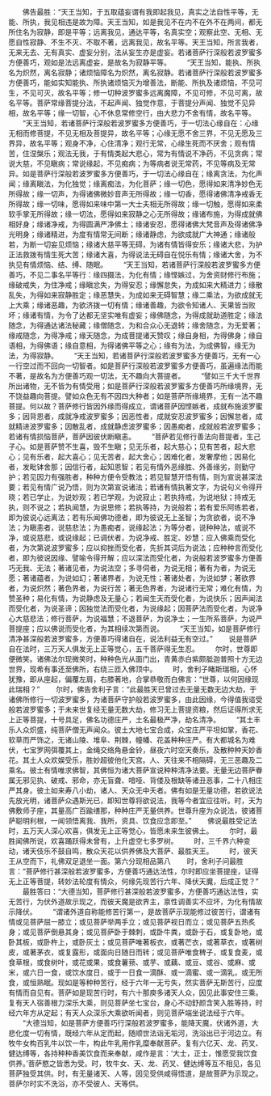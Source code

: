 <!-- { "loadSidebar": true } -->
　　佛告最胜：“天王当知，于五取蕴妄谓有我即起我见，真实之法自性平等，无能、所执，我见相违是故为障。天王当知，如是我见不在内不在外不在两间，都无所住名为寂静，即是平等；远离我见，通达平等，名真实空；观察此空、无相、无愿自性寂静、不生不灭、不取不著，远离我见，故名平等。天王当知，所言我者，无来无去、无有真实、虚妄分别，法从妄生亦是虚妄。若诸菩萨行深般若波罗蜜多方便善巧，观如是法远离虚妄，是故名为寂静平等。
　　“天王当知，能执、所执名为炽然，离名寂静；诸烦恼障名为炽然，离名寂静。若诸菩萨行深般若波罗蜜多方便善巧，能如实知能执、所执诸烦恼灭为增善法，断能、所执及诸烦恼，不见可生，不见可灭，故名平等；修一切种波罗蜜多远离魔障，不见可修，不见可离，故名平等。菩萨常缘菩提分法，不起声闻、独觉作意，于菩提分声闻、独觉不见异相，故名平等；缘一切智，心不休息常修空行，由大悲力不舍有情，故名平等。
　　“天王当知，若诸菩萨行深般若波罗蜜多方便善巧，于一切法心缘自在：心缘无相而修菩提，不见无相及菩提异，故名平等；心缘无愿不舍三界，不见无愿及三界异，故名平等；观身不净，心住清净；观行无常，心缘生死而不厌舍；观有情苦，住涅槃乐；观法无我，于有情类起大悲心，常为有情说不净药，不见贪病；常说大慈，不见瞋病；常说缘起，不见痴病；为等病者说无常药，不见等病及无常异。如是菩萨行深般若波罗蜜多方便善巧，于一切法心缘自在；缘离贪法，为化声闻；缘离瞋法，为化独觉；缘离痴法，为化菩萨；缘一切色，愿得如来清净妙色无所得故；缘一切声，为得诸佛微妙音声无所得故；缘一切香，愿得诸佛清净戒香无所得故；缘一切味，愿得如来味中第一大士夫相无所得故；缘一切触，愿得如来柔软手掌无所得故；缘一切法，愿得如来寂静之心无所得故；缘诸布施，为得成就佛相好身；缘诸净戒，为得圆满严净佛土；缘诸安忍，愿得诸佛大梵音声及得诸佛净光明身；缘诸精进，为度有情常无间断；缘诸静虑，为欲成就广大神通；缘诸般若，为断一切妄见烦恼；缘诸大慈平等无碍，为诸有情皆得安乐；缘诸大悲，为护正法救拨有情生死大苦；缘诸大喜，为得说法无碍自在悦乐有情；缘诸大舍，为不执见有情烦恼、结、缚、随眠。
　　“天王当知，若诸菩萨行深般若波罗蜜多方便善巧，不见二事名平等行：缘四摄法，为化有情；缘悭嫉过，为舍资财修行布施；缘破戒失，为住净戒；缘瞋忿失，为得安忍；缘懈怠失，为成如来大精进力；缘散乱失，为得如来寂静胜定；缘恶慧失，为成如来无碍智慧；缘二乘法，为欲成就无上大乘；缘诸恶趣，为欲济拨一切有情；缘诸善趣，为欲令知诸人、天果皆当败坏；缘诸有情，为令了达都无坚实唯有虚妄；缘佛随念，为得成就助道胜定；缘法随念，为得通达诸法秘藏；缘僧随念，为和合众心无退转；缘舍随念，为无爱著；缘戒随念，为得净戒；缘天随念，为成菩提诸天赞叹；缘自身相，为得佛身；缘自语相，为得佛语；缘自意相，为得诸佛平等之心；缘有为法，为成佛智，缘无为法，为得寂静。
　　“天王当知，若诸菩萨行深般若波罗蜜多方便善巧，无有一心一行空过而不回向一切智者。如是菩萨行深般若波罗蜜多方便善巧，虽遍缘法而能不著，是故名为方便善巧观一切法，无不趣向大菩提者。
　　“譬如三千大千世界所出诸物，无不皆为有情受用；如是菩萨行深般若波罗蜜多方便善巧所缘境界，无不饶益趣向菩提。譬如众色无有不因四大种者；如是菩萨所缘境界，无有一法不趣菩提。何以故？菩萨修行皆因外缘而得成立，谓诸菩萨因悭嫉者，成就布施波罗蜜多；因背恩者，成就净戒波罗蜜多；因恶性者，成就安忍波罗蜜多；因懈怠者，成就精进波罗蜜多；因散乱者，成就静虑波罗蜜多；因愚痴者，成就般若波罗蜜多；若诸有情损恼菩萨，菩萨因彼伏断瞋恚。
　　“菩萨若见修行善法向菩提者，生己子心。如是菩萨赞不生喜，毁不生瞋；见无乐者，起大慈心；见有苦者，起大悲心；见有乐者，起大喜心；见无苦者，起大舍心；因难化者，发奢摩他；因易化者，发毗钵舍那；因信行者，起知恩智；若见有情外恶缘胜、外善缘劣，则勤守护；若见因力有强胜者，种种方便令受教法；若见智慧开悟有情，则为宣说甚深法要；若见有情广说乃悟，则为次第宣说诸法；若诸有情执著文字，为说句义令得开晓；若已学止，为说妙观；若已学观，为说寂止；若执持戒，为说地狱；持戒无执，则不说之；若执闻慧，为说思修；若执等持，为说般若；若有爱乐阿练若者，即为彼说心远离法；若有乐闻佛功德者，即为彼说无上圣智；为贪欲者，说不净法；为瞋恚者，说慈悲法；为愚痴者，说缘起法；为等分者，说种种法，或说不净，或说慈悲，或说缘起；已调伏者，为说净戒、胜定、妙慧；应入佛乘而受化者，为次第说波罗蜜多；应以抑挫而受化者，先折其词后为说法；应种种言而受化者，即为彼说因缘、譬喻令得开解；应以深法而受化者，为说般若波罗蜜多方便善巧无我、无法；著诸见者，为说法空；多寻伺者，为说无相；著有为者，为说无愿；著诸蕴者，为说如幻；著诸界者，为说无性；著诸处者，为说如梦；著欲界者，为说炽然；著色界者，为说行苦；著无色界者，为说诸行无常；难化有情，为赞圣种；易化有情，为说静虑及无量心；若闻生天而受化者，为说快乐；因声闻法而受化者，为说圣谛；因独觉法而受化者，为说缘起；因菩萨法而受化者，为说净心大慈悲法；修行菩萨，为说福慧；不退菩萨，为说净土；一生所系菩萨，为说严菩提座；应以佛说而受化者，为其相续次第而说。
　　“天王当知，如是菩萨修行清净甚深般若波罗蜜多，方便善巧得诸自在，说法利益无有空过。”
　　说是菩萨自在法时，三万天人俱发无上正等觉心，五千菩萨得无生忍。
　　尔时，世尊即便微笑。诸佛法尔现微笑时，种种色光从面门出，青黄赤白紫颇胝迦普照十方无边世界，现希有事还至佛所，右绕三匝入佛顶中。
　　时，舍利子睹斯瑞相，心怀犹豫，即从座起，偏覆左肩，右膝著地，合掌恭敬而白佛言：“世尊，以何因缘现此瑞相？”
　　尔时，佛告舍利子言：“此最胜天已曾过去无量无数无边大劫，于诸佛所修行一切波罗蜜多，为诸菩萨守护般若波罗蜜多，由此因缘，今得值我谘受般若波罗蜜多；于未来世复经无量无数大劫，修习无上菩提资粮，然后证得所求无上正等菩提，十号具足，佛名功德庄严，土名最极严净，劫名清净。
　　“其土丰乐人众炽盛，纯菩萨僧无声闻众。彼土大地七宝合成，众宝庄严平坦如掌，香花、软草而严饰之，无诸山陵、堆阜、荆棘，幢幡、花盖种种庄严。有大都城名为难伏，七宝罗网弭覆其上，金绳交络角悬金铃，昼夜六时空天奏乐，及散种种天妙香花。其土人众欢娱受乐，胜妙超彼他化天宫。人、天往来不相隔碍，无三恶趣及二乘名。彼土有情唯求佛智，其佛恒为诸大菩萨宣说种种清净法要。无量无边菩萨眷属无邪见执、破戒、邪命，亦无盲聋、喑哑、背偻及根缺等诸丑恶事，二十八相庄严其身。彼土如来寿八小劫，诸人、天众无中夭者。佛有如是无量功德，若欲说法先放光明，诸菩萨众遇斯光已，即知世尊将欲说法，我等今者宜应往听。时，天为佛敷师子座，其量高广百踰缮那，种种庄严无量供养。世尊升座为众说法，彼诸菩萨聪明利根，一闻领悟离我、我所，资具、饮食应念即至。”
　　佛说最胜受记法时，五万天人深心欢喜，俱发无上正等觉心，皆愿未来生彼佛土。
　　尔时，最胜闻佛所说，欢喜踊跃得未曾有，上升虚空七多罗树。
　　时，三千界六种变动，诸天伎乐不鼓自鸣，散众天花以供养佛及大菩萨、最胜天王。
　　时，彼天王从空而下，礼佛双足退坐一面。第六分现相品第八
　　时，舍利子问最胜言：“菩萨修行甚深般若波罗蜜多，方便善巧通达法性，尔时即应坐菩提座，证得无上正等菩提，转妙法轮度有情众，何缘先现苦行六年、降伏天魔，后成正觉？”
　　最胜答曰：“大德当知，菩萨修行甚深般若波罗蜜多，方便善巧通达法性，实无苦行，为伏外道故示现之，而彼天魔是欲界主，禀性调善实不应坏，为化有情故示降伏。
　　“谓诸外道自称能修苦行第一，是故菩萨示现能修过彼苦行，谓诸有情或见菩萨屈一膝立；或见菩萨举两手立；或见菩萨视日而立；或见菩萨五热炙身；或见菩萨倒悬其身；或见菩萨卧于棘刺，或卧牛粪，或卧于石，或复卧地，或卧其板，或卧杵上，或卧灰土；或见菩萨唯著板衣，或著芒衣，或著草衣，或著树皮，或著茅衣，或复露形，或面向日随日而转；或见菩萨唯食稗子，或复食麦，或食草根，或食树叶，或花或果，或食薯蓣、或芋、或藕、或豆、或谷、或麻、或米，或六日一食，或饮水度日，或于一日食一滴酥、或一滴蜜、或一滴乳，或无所食，或恒熟眠。现如是等种种苦行，经于六年一无亏失，然实菩萨无斯苦行，应度有情而自见有。菩萨如是现苦行时，有六十那庾多诸天人众，因见此事安住三乘。复有天人宿善根力深乐大乘，则见菩萨坐七宝台，身心不动舒颜含笑入胜等持，时经六年方从定起；有天人众深乐大乘欲听闻者，则见菩萨端坐说法经于六年。
　　“大德当知，如是菩萨方便善巧行深般若波罗蜜多，能降天魔，伏诸外道，大悲化度一切有情，既经六年从定而起，随顺世法诣无垢河，洗浴出已于河边立。有牧牛女构百乳牛以饮一牛，构此牛乳用作乳糜奉献菩萨。复有六亿天、龙、药叉、健达缚等，各持种种香美饮食而来奉献，咸作是言：‘大士，正士，惟愿受我饮食供养。’菩萨愍之皆悉为受。时，牧牛女、天、龙、药叉、健达缚等互不相见，各见菩萨独受其供。时，有无量诸天、人等，因见受供咸得悟道，是故菩萨为示现之。菩萨尔时实不洗浴，亦不受彼人、天等供。
